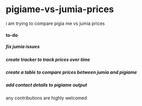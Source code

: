 # pigiame-vs-jumia-prices
i am trying to compare pigia me vs jumia prices 

#### to-do
##### fix jumia issues
##### create tracker to track prices over time
##### create a table to compare prices between jumia and pigiame
##### add contact details to pigiame output

any contributions are highly welcomed